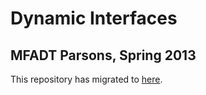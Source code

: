 Dynamic Interfaces
=============================

MFADT Parsons, Spring 2013
-----------

This repository has migrated to [here](https://github.com/parsons-mfadt-jkosoy/2013-dynamic-interfaces).